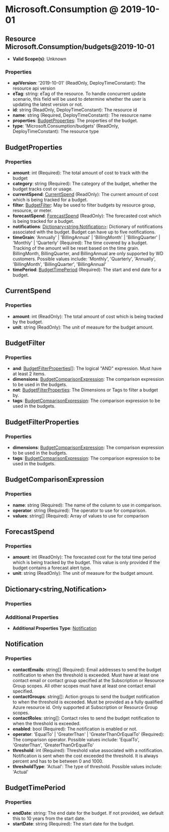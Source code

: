 # Microsoft.Consumption @ 2019-10-01

## Resource Microsoft.Consumption/budgets@2019-10-01
* **Valid Scope(s)**: Unknown
### Properties
* **apiVersion**: '2019-10-01' (ReadOnly, DeployTimeConstant): The resource api version
* **eTag**: string: eTag of the resource. To handle concurrent update scenario, this field will be used to determine whether the user is updating the latest version or not.
* **id**: string (ReadOnly, DeployTimeConstant): The resource id
* **name**: string (Required, DeployTimeConstant): The resource name
* **properties**: [BudgetProperties](#budgetproperties): The properties of the budget.
* **type**: 'Microsoft.Consumption/budgets' (ReadOnly, DeployTimeConstant): The resource type

## BudgetProperties
### Properties
* **amount**: int (Required): The total amount of cost to track with the budget
* **category**: string (Required): The category of the budget, whether the budget tracks cost or usage.
* **currentSpend**: [CurrentSpend](#currentspend) (ReadOnly): The current amount of cost which is being tracked for a budget.
* **filter**: [BudgetFilter](#budgetfilter): May be used to filter budgets by resource group, resource, or meter.
* **forecastSpend**: [ForecastSpend](#forecastspend) (ReadOnly): The forecasted cost which is being tracked for a budget.
* **notifications**: [Dictionary<string,Notification>](#dictionarystringnotification): Dictionary of notifications associated with the budget. Budget can have up to five notifications.
* **timeGrain**: 'Annually' | 'BillingAnnual' | 'BillingMonth' | 'BillingQuarter' | 'Monthly' | 'Quarterly' (Required): The time covered by a budget. Tracking of the amount will be reset based on the time grain. BillingMonth, BillingQuarter, and BillingAnnual are only supported by WD customers. Possible values include: 'Monthly', 'Quarterly', 'Annually', 'BillingMonth', 'BillingQuarter', 'BillingAnnual'
* **timePeriod**: [BudgetTimePeriod](#budgettimeperiod) (Required): The start and end date for a budget.

## CurrentSpend
### Properties
* **amount**: int (ReadOnly): The total amount of cost which is being tracked by the budget.
* **unit**: string (ReadOnly): The unit of measure for the budget amount.

## BudgetFilter
### Properties
* **and**: [BudgetFilterProperties](#budgetfilterproperties)[]: The logical "AND" expression. Must have at least 2 items.
* **dimensions**: [BudgetComparisonExpression](#budgetcomparisonexpression): The comparison expression to be used in the budgets.
* **not**: [BudgetFilterProperties](#budgetfilterproperties): The Dimensions or Tags to filter a budget by.
* **tags**: [BudgetComparisonExpression](#budgetcomparisonexpression): The comparison expression to be used in the budgets.

## BudgetFilterProperties
### Properties
* **dimensions**: [BudgetComparisonExpression](#budgetcomparisonexpression): The comparison expression to be used in the budgets.
* **tags**: [BudgetComparisonExpression](#budgetcomparisonexpression): The comparison expression to be used in the budgets.

## BudgetComparisonExpression
### Properties
* **name**: string (Required): The name of the column to use in comparison.
* **operator**: string (Required): The operator to use for comparison.
* **values**: string[] (Required): Array of values to use for comparison

## ForecastSpend
### Properties
* **amount**: int (ReadOnly): The forecasted cost for the total time period which is being tracked by the budget. This value is only provided if the budget contains a forecast alert type.
* **unit**: string (ReadOnly): The unit of measure for the budget amount.

## Dictionary<string,Notification>
### Properties
### Additional Properties
* **Additional Properties Type**: [Notification](#notification)

## Notification
### Properties
* **contactEmails**: string[] (Required): Email addresses to send the budget notification to when the threshold is exceeded. Must have at least one contact email or contact group specified at the Subscription or Resource Group scopes. All other scopes must have at least one contact email specified.
* **contactGroups**: string[]: Action groups to send the budget notification to when the threshold is exceeded. Must be provided as a fully qualified Azure resource id. Only supported at Subscription or Resource Group scopes.
* **contactRoles**: string[]: Contact roles to send the budget notification to when the threshold is exceeded.
* **enabled**: bool (Required): The notification is enabled or not.
* **operator**: 'EqualTo' | 'GreaterThan' | 'GreaterThanOrEqualTo' (Required): The comparison operator. Possible values include: 'EqualTo', 'GreaterThan', 'GreaterThanOrEqualTo'
* **threshold**: int (Required): Threshold value associated with a notification. Notification is sent when the cost exceeded the threshold. It is always percent and has to be between 0 and 1000.
* **thresholdType**: 'Actual': The type of threshold. Possible values include: 'Actual'

## BudgetTimePeriod
### Properties
* **endDate**: string: The end date for the budget. If not provided, we default this to 10 years from the start date.
* **startDate**: string (Required): The start date for the budget.

